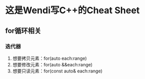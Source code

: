 # 这是Wendi写C++的Cheat Sheet

## for循环相关
### 迭代器

1. 想要拷贝元素：for(auto each:range)
2. 想要修改元素：for(auto &&each:range)
3. 想要只读元素：for(const auto& each:range)
